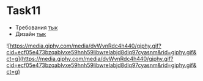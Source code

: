 # Task11

- Требования [тык](https://uvolchyk.notion.site/Task-11-ff737a2886634d87a9ec27cc5df6b3cb)
- Дизайн [тык](https://www.figma.com/file/XBWkCkppfG8liSBVsnd9Kq/Task-11?node-id=0%3A1)

![https://media.giphy.com/media/dvWvnRdc4h440/giphy.gif?cid=ecf05e473bzqablvxe59hnh59libwrelabjd8dlq97cyasnm&rid=giphy.gif&ct=g](https://media.giphy.com/media/dvWvnRdc4h440/giphy.gif?cid=ecf05e473bzqablvxe59hnh59libwrelabjd8dlq97cyasnm&rid=giphy.gif&ct=g)
